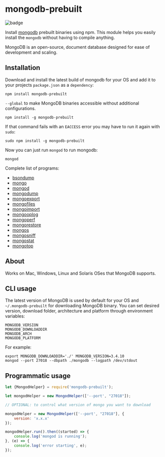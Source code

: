 # mongodb-prebuilt


![badge](https://nodei.co/npm/mongodb-prebuilt.png?downloads=true)

Install [mongodb](https://github.com/mongodb/mongo) prebuilt binaries using npm. This module helps you easily install the `mongodb` without having to compile anything.

MongoDB is an open-source, document database designed for ease of development and scaling.

## Installation

Download and install the latest build of mongodb for your OS and add it to your projects `package.json` as a `dependency`:

```
npm install mongodb-prebuilt
```

`--global` to make MongoDB binaries accessible without additional configurations.

```
npm install -g mongodb-prebuilt
```

If that command fails with an `EACCESS` error you may have to run it again with `sudo`:

```
sudo npm install -g mongodb-prebuilt
```

Now you can just run `mongod` to run mongodb:

```
mongod
```

Complete list of programs:

- [bsondump](https://docs.mongodb.org/manual/reference/program/bsondump/)
- [mongo](https://docs.mongodb.org/manual/reference/program/mongo/)
- [mongod](https://docs.mongodb.org/manual/reference/program/mongod/)
- [mongodump](https://docs.mongodb.org/manual/reference/program/mongodump/)
- [mongoexport](https://docs.mongodb.org/manual/reference/program/mongoexport/)
- [mongofiles](https://docs.mongodb.org/manual/reference/program/mongofiles/)
- [mongoimport](https://docs.mongodb.org/manual/reference/program/mongoimport/)
- [mongooplog](https://docs.mongodb.org/manual/reference/program/mongooplog/)
- [mongoperf](https://docs.mongodb.org/manual/reference/program/mongoperf/)
- [mongorestore](https://docs.mongodb.org/manual/reference/program/mongorestore/)
- [mongos](https://docs.mongodb.org/manual/reference/program/mongos/)
- [mongosniff](https://docs.mongodb.org/manual/reference/program/mongosniff/)
- [mongostat](https://docs.mongodb.org/manual/reference/program/mongostat/)
- [mongotop](https://docs.mongodb.org/manual/reference/program/mongotop/)

## About

Works on Mac, Windows, Linux and Solaris OSes that MongoDB supports.

## CLI usage
The latest version of MongoDB is used by default for your OS and `~/.mongodb-prebuilt` for downloading MongoDB binary.
You can set desired version, download folder, architecture and platform through environment variables:
```
MONGODB_VERSION
MONGODB_DOWNLOADDIR
MONGODB_ARCH
MONGODB_PLATFORM
```
For example:
```
export MONGODB_DOWNLOADDIR='./' MONGODB_VERSION=3.4.10
mongod --port 27018 --dbpath ./mongodb --logpath /dev/stdout
```
## Programmatic usage

```javascript
let {MongodHelper} = require('mongodb-prebuilt');

let mongodHelper = new MongodHelper(['--port', "27018"]);

// OPTIONAL: to control what version of mongo you want to download

mongodHelper = new MongodHelper(['--port', "27018"], {
	version: 'x.x.x'
});

mongodHelper.run().then((started) => {
	console.log('mongod is running');
}, (e) => {
	console.log('error starting', e);
});

```

